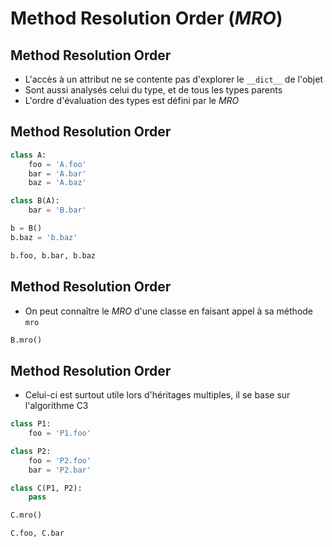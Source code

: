 # Method Resolution Order (*MRO*)

## Method Resolution Order

* L'accès à un attribut ne se contente pas d'explorer le `__dict__` de l'objet
* Sont aussi analysés celui du type, et de tous les types parents
* L'ordre d'évaluation des types est défini par le *MRO*

## Method Resolution Order

```python
class A:
    foo = 'A.foo'
    bar = 'A.bar'
    baz = 'A.baz'

class B(A):
    bar = 'B.bar'

b = B()
b.baz = 'b.baz'

b.foo, b.bar, b.baz
```


## Method Resolution Order

* On peut connaître le *MRO* d'une classe en faisant appel à sa méthode `mro`

```python
B.mro()
```


## Method Resolution Order

* Celui-ci est surtout utile lors d'héritages multiples, il se base sur l'algorithme C3

```python
class P1:
    foo = 'P1.foo'

class P2:
    foo = 'P2.foo'
    bar = 'P2.bar'

class C(P1, P2):
    pass

C.mro()
```

```python
C.foo, C.bar
```
